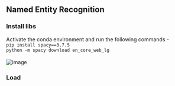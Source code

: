 ## Named Entity Recognition
### Install libs
Activate the conda environment and run the following commands - <br>
`pip install spacy==3.7.5`<br>
`python -m spacy download en_core_web_lg`<br>
<br>
![image](https://github.com/user-attachments/assets/518bac2f-26d0-4f54-afb6-72064e249987)
### Load 
